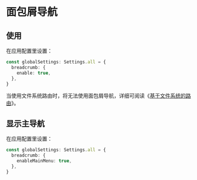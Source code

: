# 面包屑导航

## 使用

在应用配置里设置：

```ts {2-4}
const globalSettings: Settings.all = {
  breadcrumb: {
    enable: true,
  },
}
```

当使用文件系统路由时，将无法使用面包屑导航，详细可阅读《[基于文件系统的路由](file-system-route)》。

## 显示主导航

在应用配置里设置：

```ts {2-4}
const globalSettings: Settings.all = {
  breadcrumb: {
    enableMainMenu: true,
  },
}
```

<ZoomImg src="/breadcrumb-mainmenu.png" />